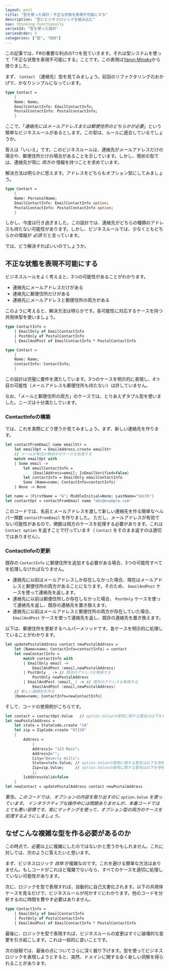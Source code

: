 ```yaml
---
layout: post
title: "型を使った設計：不正な状態を表現不可能にする"
description: "型にビジネスロジックを組み込む"
nav: thinking-functionally
seriesId: "型を使った設計"
seriesOrder: 3
categories: ["型", "DDD"]
---
```


この記事では、F#の重要な利点の1つを見ていきます。それは型システムを使って「不正な状態を表現不可能にする」ことです。この表現は[Yaron Minsky](https://ocaml.janestreet.com/?q=node/85)から借りました。

まず、 `Contact` （連絡先）型を見てみましょう。前回のリファクタリングのおかげで、かなりシンプルになっています。

```fsharp
type Contact = 
    {
    Name: Name;
    EmailContactInfo: EmailContactInfo;
    PostalContactInfo: PostalContactInfo;
    }
```

ここで、「*連絡先にはメールアドレスまたは郵便住所のどちらかが必要*」という簡単なビジネスルールがあるとします。この型は、ルールに適合しているでしょうか。

答えは「いいえ」です。このビジネスルールは、連絡先がメールアドレスだけの場合や、郵便住所だけの場合があることを示しています。しかし、現状の型では、連絡先が常に *両方の* 情報を持つことを求めています。

解決方法は明らかに思えます。アドレスをどちらもオプション型にしてみましょう。

```fsharp
type Contact = 
    {
    Name: PersonalName;
    EmailContactInfo: EmailContactInfo option;
    PostalContactInfo: PostalContactInfo option;
    }
```

しかし、今度は行き過ぎました。この設計では、連絡先がどちらの種類のアドレスも持たない可能性があります。しかし、ビジネスルールでは、少なくともどちらかの情報が *必須* だと言っています。

では、どう解決すればいいのでしょうか。

## 不正な状態を表現不可能にする

ビジネスルールをよく考えると、3つの可能性があることがわかります。

* 連絡先にメールアドレスだけがある
* 連絡先に郵便住所だけがある
* 連絡先にメールアドレスと郵便住所の両方がある

このように考えると、解決方法は明らかです。各可能性に対応するケースを持つ共用体型を使いましょう。

```fsharp
type ContactInfo = 
    | EmailOnly of EmailContactInfo
    | PostOnly of PostalContactInfo
    | EmailAndPost of EmailContactInfo * PostalContactInfo

type Contact = 
    {
    Name: Name;
    ContactInfo: ContactInfo;
    }
```

この設計は完璧に要件を満たしています。3つのケースを明示的に表現し、4つ目の可能性（メールアドレスも郵便住所も持たない）は許していません。

なお、「メールと郵便住所の両方」のケースでは、とりあえずタプル型を使いました。ニーズは十分満たしています。

### ContactInfoの構築

では、これを実際にどう使うか見てみましょう。まず、新しい連絡先を作ります。

```fsharp
let contactFromEmail name emailStr = 
    let emailOpt = EmailAddress.create emailStr
    // メールが有効か無効かのケースを処理する
    match emailOpt with
    | Some email -> 
        let emailContactInfo = 
            {EmailAddress=email; IsEmailVerified=false}
        let contactInfo = EmailOnly emailContactInfo 
        Some {Name=name; ContactInfo=contactInfo}
    | None -> None

let name = {FirstName = "A"; MiddleInitial=None; LastName="Smith"}
let contactOpt = contactFromEmail name "abc@example.com"
```

このコードでは、名前とメールアドレスを渡して新しい連絡先を作る簡単なヘルパー関数 `contactFromEmail` を作りました。
ただし、メールアドレスが有効でない可能性があるので、関数は両方のケースを処理する必要があります。これは `Contact option` を返すことで行っています（ `Contact` をそのまま返すのは適切ではありません）。

### ContactInfoの更新

既存の `ContactInfo` に郵便住所を追加する必要がある場合、3つの可能性すべてを処理しなければなりません。

* 連絡先に以前はメールアドレスしか存在しなかった場合、現在はメールアドレスと郵便住所の両方があることになります。そのため、 `EmailAndPost` ケースを使って連絡先を返します。
* 連絡先に以前は郵便住所しか存在しなかった場合、 `PostOnly` ケースを使って連絡先を返し、既存の連絡先を置き換えます。
* 連絡先に以前はメールアドレスと郵便住所の両方が存在していた場合、 `EmailAndPost` ケースを使って連絡先を返し、既存の連絡先を置き換えます。

以下は、郵便住所を更新するヘルパーメソッドです。各ケースを明示的に処理していることがわかります。

```fsharp
let updatePostalAddress contact newPostalAddress = 
    let {Name=name; ContactInfo=contactInfo} = contact
    let newContactInfo =
        match contactInfo with
        | EmailOnly email ->
            EmailAndPost (email,newPostalAddress) 
        | PostOnly _ -> // 既存のアドレスを無視する
            PostOnly newPostalAddress 
        | EmailAndPost (email,_) -> // 既存のアドレスを無視する
            EmailAndPost (email,newPostalAddress) 
    // 新しい連絡先を作る
    {Name=name; ContactInfo=newContactInfo}
```

そして、コードの使用例がこちらです。

```fsharp
let contact = contactOpt.Value   // option.Valueの使用に関する警告は以下を参照
let newPostalAddress = 
    let state = StateCode.create "CA"
    let zip = ZipCode.create "97210"
    {   
        Address = 
            {
            Address1= "123 Main";
            Address2="";
            City="Beverly Hills";
            State=state.Value; // option.Valueの使用に関する警告は以下を参照
            Zip=zip.Value;     // option.Valueの使用に関する警告は以下を参照
            }; 
        IsAddressValid=false
    }
let newContact = updatePostalAddress contact newPostalAddress
```

*警告。このコードでは、オプションの内容を取り出すのに `option.Value` を使っています。
インタラクティブな操作中には問題ありませんが、本番コードではとても悪い習慣です。常にマッチングを使って、オプション型の両方のケースを処理するようにしましょう。*

## なぜこんな複雑な型を作る必要があるのか

この時点で、必要以上に複雑にしたのではないかと思うかもしれません。これに対しては、次のように答えたいと思います。

まず、ビジネスロジック *自体* が複雑なのです。これを避ける簡単な方法はありません。もしコードがこれほど複雑でないなら、すべてのケースを適切に処理していない可能性があります。

次に、ロジックを型で表現すれば、自動的に自己文書化されます。以下の共用体ケースを見るだけで、ビジネスルールが何かすぐにわかります。他のコードを分析するのに時間を費やす必要はありません。

```fsharp
type ContactInfo = 
    | EmailOnly of EmailContactInfo
    | PostOnly of PostalContactInfo
    | EmailAndPost of EmailContactInfo * PostalContactInfo
```

最後に、ロジックを型で表現すれば、ビジネスルールの変更はすぐに破壊的な変更を引き起こします。これは一般的に良いことです。

次の投稿では、最後の点についてさらに深く掘り下げます。型を使ってビジネスロジックを表現しようとすると、突然、ドメインに関する全く新しい洞察を得られることがあります。

